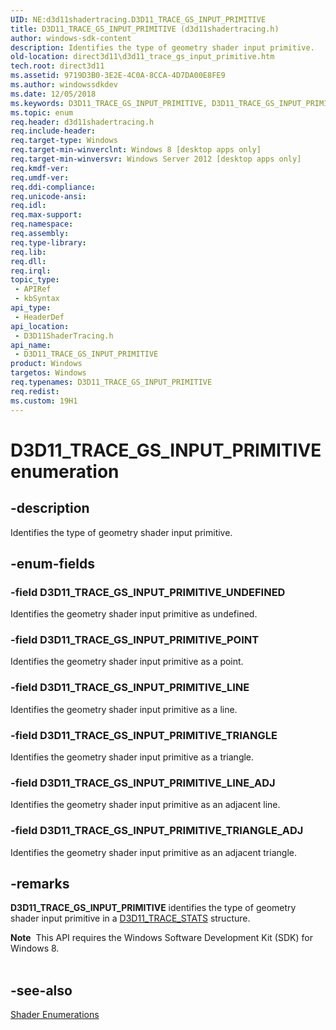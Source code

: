 ```yaml
---
UID: NE:d3d11shadertracing.D3D11_TRACE_GS_INPUT_PRIMITIVE
title: D3D11_TRACE_GS_INPUT_PRIMITIVE (d3d11shadertracing.h)
author: windows-sdk-content
description: Identifies the type of geometry shader input primitive.
old-location: direct3d11\d3d11_trace_gs_input_primitive.htm
tech.root: direct3d11
ms.assetid: 9719D3B0-3E2E-4C0A-8CCA-4D7DA00E8FE9
ms.author: windowssdkdev
ms.date: 12/05/2018
ms.keywords: D3D11_TRACE_GS_INPUT_PRIMITIVE, D3D11_TRACE_GS_INPUT_PRIMITIVE enumeration [Direct3D 11], D3D11_TRACE_GS_INPUT_PRIMITIVE_LINE, D3D11_TRACE_GS_INPUT_PRIMITIVE_LINE_ADJ, D3D11_TRACE_GS_INPUT_PRIMITIVE_POINT, D3D11_TRACE_GS_INPUT_PRIMITIVE_TRIANGLE, D3D11_TRACE_GS_INPUT_PRIMITIVE_TRIANGLE_ADJ, D3D11_TRACE_GS_INPUT_PRIMITIVE_UNDEFINED, d3d11shadertracing/D3D11_TRACE_GS_INPUT_PRIMITIVE, d3d11shadertracing/D3D11_TRACE_GS_INPUT_PRIMITIVE_LINE, d3d11shadertracing/D3D11_TRACE_GS_INPUT_PRIMITIVE_LINE_ADJ, d3d11shadertracing/D3D11_TRACE_GS_INPUT_PRIMITIVE_POINT, d3d11shadertracing/D3D11_TRACE_GS_INPUT_PRIMITIVE_TRIANGLE, d3d11shadertracing/D3D11_TRACE_GS_INPUT_PRIMITIVE_TRIANGLE_ADJ, d3d11shadertracing/D3D11_TRACE_GS_INPUT_PRIMITIVE_UNDEFINED, direct3d11.d3d11_trace_gs_input_primitive
ms.topic: enum
req.header: d3d11shadertracing.h
req.include-header: 
req.target-type: Windows
req.target-min-winverclnt: Windows 8 [desktop apps only]
req.target-min-winversvr: Windows Server 2012 [desktop apps only]
req.kmdf-ver: 
req.umdf-ver: 
req.ddi-compliance: 
req.unicode-ansi: 
req.idl: 
req.max-support: 
req.namespace: 
req.assembly: 
req.type-library: 
req.lib: 
req.dll: 
req.irql: 
topic_type:
 - APIRef
 - kbSyntax
api_type:
 - HeaderDef
api_location:
 - D3D11ShaderTracing.h
api_name:
 - D3D11_TRACE_GS_INPUT_PRIMITIVE
product: Windows
targetos: Windows
req.typenames: D3D11_TRACE_GS_INPUT_PRIMITIVE
req.redist: 
ms.custom: 19H1
---
```


# D3D11_TRACE_GS_INPUT_PRIMITIVE enumeration


## -description


Identifies the type of geometry shader input primitive.


## -enum-fields




### -field D3D11_TRACE_GS_INPUT_PRIMITIVE_UNDEFINED

Identifies the geometry shader input primitive as undefined.


### -field D3D11_TRACE_GS_INPUT_PRIMITIVE_POINT

Identifies the geometry shader input primitive as a point.


### -field D3D11_TRACE_GS_INPUT_PRIMITIVE_LINE

Identifies the geometry shader input primitive as a line.


### -field D3D11_TRACE_GS_INPUT_PRIMITIVE_TRIANGLE

Identifies the geometry shader input primitive as a triangle.


### -field D3D11_TRACE_GS_INPUT_PRIMITIVE_LINE_ADJ

Identifies the geometry shader input primitive as an adjacent line.


### -field D3D11_TRACE_GS_INPUT_PRIMITIVE_TRIANGLE_ADJ

Identifies the geometry shader input primitive as an adjacent triangle.


## -remarks



<b>D3D11_TRACE_GS_INPUT_PRIMITIVE</b> identifies the type of geometry shader input primitive in a <a href="https://docs.microsoft.com/windows/desktop/api/d3d11shadertracing/ns-d3d11shadertracing-d3d11_trace_stats">D3D11_TRACE_STATS</a> structure.

<div class="alert"><b>Note</b>  This API requires the Windows Software Development Kit (SDK) for Windows 8.</div>
<div> </div>



## -see-also




<a href="https://docs.microsoft.com/windows/desktop/direct3d11/d3d11-graphics-reference-shader-enums">Shader Enumerations</a>
 

 

